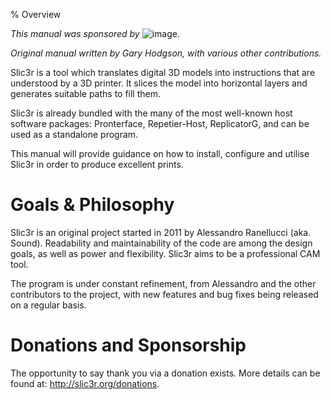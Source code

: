 % Overview

*This manual was sponsored by* ![image](images/lulzbot_logo.png).

*Original manual written by Gary Hodgson, with various other contributions.*

Slic3r is a tool which translates digital 3D models into instructions
that are understood by a 3D printer. It slices the model into horizontal
layers and generates suitable paths to fill them.

Slic3r is already bundled with the many of the most well-known host
software packages: Pronterface, Repetier-Host, ReplicatorG, and can be
used as a standalone program.

This manual will provide guidance on how to install, configure and
utilise Slic3r in order to produce excellent prints.

Goals & Philosophy
==================

Slic3r is an original project started in 2011 by Alessandro Ranellucci
(aka. Sound). Readability and maintainability of the code are among the 
design goals, as well as power and flexibility. Slic3r aims to be a 
professional CAM tool.

The program is under constant refinement, from Alessandro and the other
contributors to the project, with new features and bug fixes being
released on a regular basis.

Donations and Sponsorship
=========================

The opportunity to say thank you via a donation exists. More details can
be found at: <http://slic3r.org/donations>.
